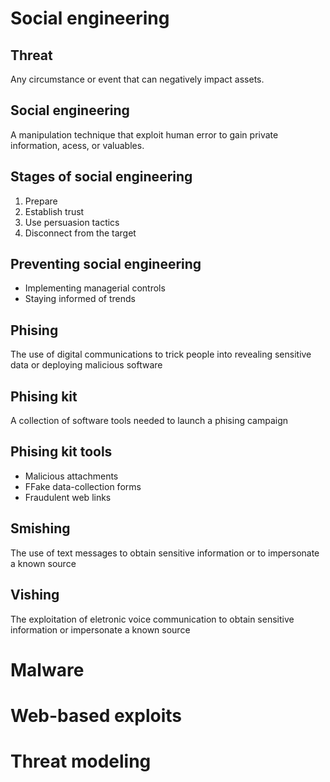 # Social engineering

## Threat

Any circumstance or event that can negatively impact assets.

## Social engineering

A manipulation technique that exploit human error to gain private information, acess, or valuables.

## Stages of social engineering

1. Prepare
2. Establish trust
3. Use persuasion tactics
4. Disconnect from the target

## Preventing social engineering

- Implementing managerial controls
- Staying informed of trends

## Phising

The use of digital communications to trick people into revealing sensitive data or deploying malicious software

## Phising kit

A collection of software tools needed to launch a phising campaign

## Phising kit tools

- Malicious attachments
- FFake data-collection forms
- Fraudulent web links

## Smishing

The use of text messages to obtain sensitive information or to impersonate a known source

## Vishing

The exploitation of eletronic voice communication to obtain sensitive information or impersonate a known source

##

# Malware

# Web-based exploits

# Threat modeling
